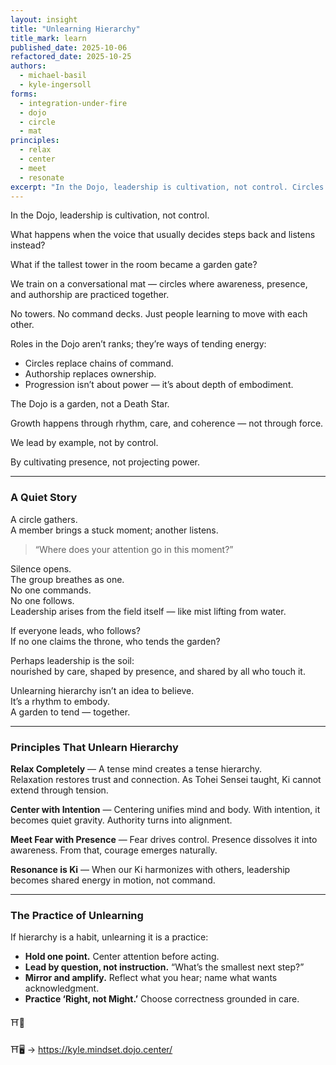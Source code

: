 ```yaml
---
layout: insight
title: "Unlearning Hierarchy"
title_mark: learn
published_date: 2025-10-06
refactored_date: 2025-10-25
authors: 
  - michael-basil
  - kyle-ingersoll
forms:
  - integration-under-fire
  - dojo
  - circle
  - mat
principles:
  - relax
  - center
  - meet
  - resonate
excerpt: "In the Dojo, leadership is cultivation, not control. Circles replace chains of command. Authorship replaces ownership."
---
```


In the Dojo, leadership is cultivation, not control.  

What happens when the voice that usually decides steps back and listens instead?

What if the tallest tower in the room became a garden gate?

We train on a conversational mat — circles where awareness, presence, and authorship are practiced together.

No towers. No command decks. Just people learning to move with each other.  

Roles in the Dojo aren’t ranks; they’re ways of tending energy:

- Circles replace chains of command.  
- Authorship replaces ownership.  
- Progression isn’t about power — it’s about depth of embodiment.  

The Dojo is a garden, not a Death Star.  

Growth happens through rhythm, care, and coherence — not through force.

We lead by example, not by control.
  
By cultivating presence, not projecting power.  

---

### A Quiet Story

A circle gathers.  
A member brings a stuck moment; another listens.  

> “Where does your attention go in this moment?”

Silence opens.  
The group breathes as one.  
No one commands.  
No one follows.  
Leadership arises from the field itself — like mist lifting from water.  

If everyone leads, who follows?  
If no one claims the throne, who tends the garden?  

Perhaps leadership is the soil:  
nourished by care, shaped by presence, and shared by all who touch it.  

Unlearning hierarchy isn’t an idea to believe.  
It’s a rhythm to embody.  
A garden to tend — together.  

---

### Principles That Unlearn Hierarchy

**Relax Completely** — A tense mind creates a tense hierarchy.  
Relaxation restores trust and connection. As Tohei Sensei taught, Ki cannot extend through tension.  

**Center with Intention** — Centering unifies mind and body. With intention, it becomes quiet gravity. Authority turns into alignment.  

**Meet Fear with Presence** — Fear drives control. Presence dissolves it into awareness. From that, courage emerges naturally.  

**Resonance is Ki** — When our Ki harmonizes with others, leadership becomes shared energy in motion, not command.  

---

### The Practice of Unlearning

If hierarchy is a habit, unlearning it is a practice:  

- **Hold one point.** Center attention before acting.  
- **Lead by question, not instruction.** “What’s the smallest next step?”  
- **Mirror and amplify.** Reflect what you hear; name what wants acknowledgment.  
- **Practice ‘Right, not Might.’** Choose correctness grounded in care.
  
⛩️🌿

⛩️🖥️ -> https://kyle.mindset.dojo.center/
